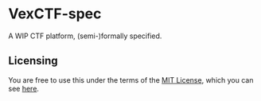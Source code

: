 # VexCTF-spec
A WIP CTF platform, (semi-)formally specified.

## Licensing

You are free to use this under the terms of the [MIT License](https://choosealicense.com/licenses/mit/), which you can see [here](https://github.com/Vexillologists/VexCTF-spec/blob/master/LICENSE).
